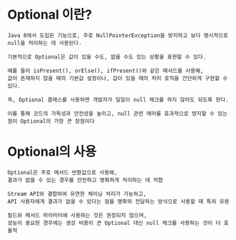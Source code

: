 # Optional 이란?
    Java 8에서 도입된 기능으로, 주로 NullPointerException을 방지하고 보다 명시적으로 null을 처리하는 데 사용된다. 

    기본적으로 Optional은 값이 있을 수도, 없을 수도 있는 상황을 표현할 수 있다. 
    
    예를 들어 isPresent(), orElse(), ifPresent()와 같은 메서드를 사용해, 
    값이 존재하지 않을 때의 기본값 설정이나, 값이 있을 때의 처리 로직을 간단하게 구현할 수 있다.
    
    즉, Optional 클래스를 사용하면 개발자가 일일이 null 체크를 하지 않아도 되도록 한다. 

    이를 통해 코드의 가독성과 안전성을 높이고, null 관련 에러를 효과적으로 방지할 수 있는 점이 Optional의 가장 큰 장점이다

# Optional의 사용
    Optional은 주로 메서드 반환값으로 사용해, 
    결과가 없을 수 있는 경우를 안전하고 명확하게 처리하는 데 적합
        
    Stream API와 결합하여 유연한 체이닝 처리가 가능하고, 
    API 사용자에게 결과가 없을 수 있다는 점을 명확히 전달하는 방식으로 사용할 때 특히 유용
        
    필드와 메서드 파라미터에 사용하는 것은 권장되지 않으며, 
    성능이 중요한 경우에는 생성 비용이 큰 Optional 대신 null 체크를 사용하는 것이 더 효율적
